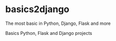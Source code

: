 # basics2django
The most basic in Python, Django, Flask and more

Basics Python, Flask and Django projects
